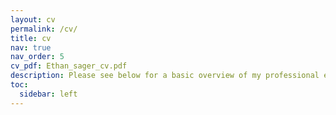 ```yaml
---
layout: cv
permalink: /cv/
title: cv
nav: true
nav_order: 5
cv_pdf: Ethan_sager_cv.pdf
description: Please see below for a basic overview of my professional experience. If you would like to see a more detailed cv please click on the icon to the right.
toc:
  sidebar: left
---
```

